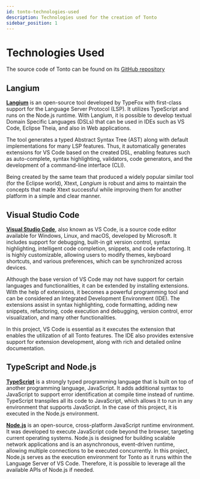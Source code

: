 ```yaml
---
id: tonto-technologies-used
description: Technologies used for the creation of Tonto
sidebar_position: 1
---
```


# Technologies Used

The source code of Tonto can be found on its [GitHub repository](https://github.com/matheuslenke/Tonto)

## Langium

[**Langium**](https://langium.org/) is an open-source tool developed by TypeFox with first-class support for the Language Server Protocol (LSP). It utilizes TypeScript and runs on the Node.js runtime. With Langium, it is possible to develop textual Domain Specific Languages (DSLs) that can be used in IDEs such as VS Code, Eclipse Theia, and also in Web applications.

The tool generates a typed Abstract Syntax Tree (AST) along with default implementations for many LSP features. Thus, it automatically generates extensions for VS Code based on the created DSL, enabling features such as auto-complete, syntax highlighting, validators, code generators, and the development of a command-line interface (CLI).

Being created by the same team that produced a widely popular similar tool (for the Eclipse world), Xtext, *Langium* is robust and aims to maintain the concepts that made Xtext successful while improving them for another platform in a simple and clear manner.

## Visual Studio Code

[**Visual Studio Code**](https://code.visualstudio.com/), also known as VS Code, is a source code editor available for Windows, Linux, and macOS, developed by Microsoft. It includes support for debugging, built-in git version control, syntax highlighting, intelligent code completion, snippets, and code refactoring. It is highly customizable, allowing users to modify themes, keyboard shortcuts, and various preferences, which can be synchronized across devices.

Although the base version of VS Code may not have support for certain languages and functionalities, it can be extended by installing extensions. With the help of extensions, it becomes a powerful programming tool and can be considered an Integrated Development Environment (IDE). The extensions assist in syntax highlighting, code formatting, adding new snippets, refactoring, code execution and debugging, version control, error visualization, and many other functionalities.

In this project, VS Code is essential as it executes the extension that enables the utilization of all Tonto features. The IDE also provides extensive support for extension development, along with rich and detailed online documentation.

## TypeScript and Node.js

[**TypeScript**](https://www.typescriptlang.org/) is a strongly typed programming language that is built on top of another programming language, JavaScript. It adds additional syntax to JavaScript to support error identification at compile time instead of runtime. TypeScript transpiles all its code to JavaScript, which allows it to run in any environment that supports JavaScript. In the case of this project, it is executed in the Node.js environment.

[**Node.js**](https://nodejs.org/en/) is an open-source, cross-platform JavaScript runtime environment. It was developed to execute JavaScript code beyond the browser, targeting current operating systems. Node.js is designed for building scalable network applications and is an asynchronous, event-driven runtime, allowing multiple connections to be executed concurrently. In this project, Node.js serves as the execution environment for Tonto as it runs within the Language Server of VS Code. Therefore, it is possible to leverage all the available APIs of Node.js if needed.

<!-- Next chapters -->
<!-- available-classes -->
<!-- relations stereotypes -->
<!-- tonto datatypes -->